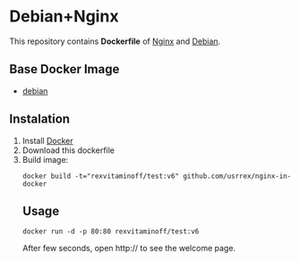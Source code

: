 # Debian+Nginx
This repository contains __Dockerfile__ of [Nginx](https://nginx.org) and [Debian](https://www.debian.org).
## Base Docker Image
- [debian](https://hub.docker.com/_/debian)
## Instalation
1. Install [Docker](https://www.docker.org)
2. Download this dockerfile
3. Build image:
   ```
   docker build -t="rexvitaminoff/test:v6" github.com/usrrex/nginx-in-docker
   ```
   ## Usage
   ```
   docker run -d -p 80:80 rexvitaminoff/test:v6
   ```
   After few seconds, open http://<host> to see the welcome page.
